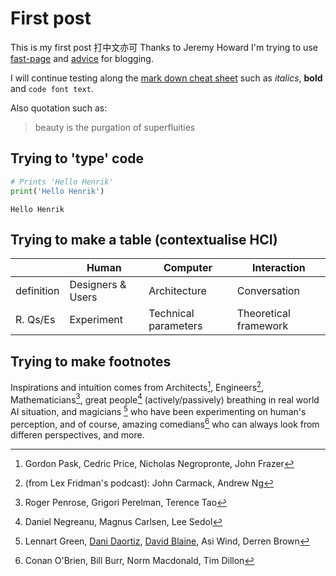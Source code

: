 # First post

This is my first post 打中文亦可
Thanks to Jeremy Howard I'm trying to use [fast-page](https://www.fast.ai/posts/2020-01-16-fast_template.html) and [advice](https://www.fast.ai/posts/2019-05-13-blogging-advice.html) for blogging.

I will continue testing along the [mark down cheat sheet](https://www.markdownguide.org/cheat-sheet/) such as *italics*, **bold** and `code font text`.

Also quotation such as:
> beauty is the purgation of superfluities


## Trying to 'type' code

```python
# Prints 'Hello Henrik'
print('Hello Henrik')
```
    Hello Henrik

## Trying to make a table (contextualise HCI)

| | Human | Computer | Interaction |
|-|-|-|-|
|definition| Designers & Users | Architecture | Conversation |
|R. Qs/Es| Experiment | Technical parameters | Theoretical framework |

## Trying to make footnotes
Inspirations and intuition comes from Architects[^1], Engineers[^2], Mathematicians[^3], great people[^4] (actively/passively) breathing in real world AI situation, and magicians [^5] who have been experimenting on human's perception, and of course, amazing comedians[^6] who can always look from differen perspectives, and more.

[^1]: Gordon Pask, Cedric Price, Nicholas Negropronte, John Frazer
[^2]: (from Lex Fridman's podcast): John Carmack, Andrew Ng 
[^3]: Roger Penrose, Grigori Perelman, Terence Tao
[^4]: Daniel Negreanu, Magnus Carlsen, Lee Sedol
[^5]: Lennart Green, [Dani Daortiz](https://www.youtube.com/watch?v=M9DbfYA2K0I), [David Blaine](https://www.youtube.com/watch?v=ifx9yA3Y9KA), Asi Wind, Derren Brown
[^6]: Conan O'Brien, Bill Burr, Norm Macdonald, Tim Dillon
